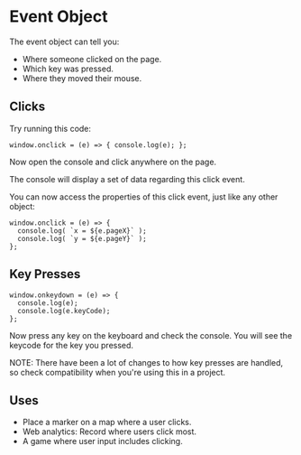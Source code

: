 # Event Object

The event object can tell you:

- Where someone clicked on the page.
- Which key was pressed.
- Where they moved their mouse.


## Clicks

Try running this code:

```
window.onclick = (e) => { console.log(e); };
```

Now open the console and click anywhere on the page.

The console will display a set of data regarding this click event.

You can now access the properties of this click event, just like any other object:

```
window.onclick = (e) => {
  console.log( `x = ${e.pageX}` );
  console.log( `y = ${e.pageY}` );
};
```


## Key Presses

```
window.onkeydown = (e) => {
  console.log(e);
  console.log(e.keyCode);
};
```

Now press any key on the keyboard and check the console. You will see the keycode for the key you pressed.

NOTE: There have been a lot of changes to how key presses are handled, so check compatibility when you're using this in a project.


## Uses

- Place a marker on a map where a user clicks.
- Web analytics: Record where users click most.
- A game where user input includes clicking.
